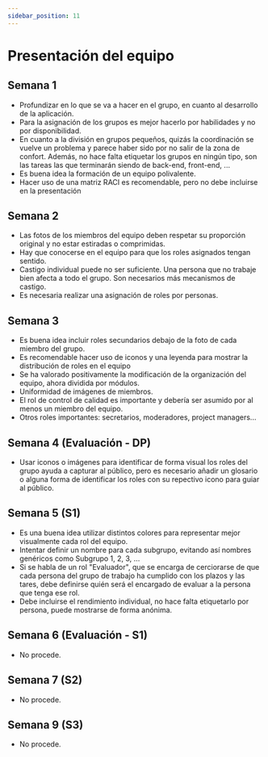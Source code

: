 ```yaml
---
sidebar_position: 11
---
```


# Presentación del equipo

## Semana 1

- Profundizar en lo que se va a hacer en el grupo, en cuanto al desarrollo de la aplicación. 
- Para la asignación de los grupos es mejor hacerlo por habilidades y no por disponibilidad.  
- En cuanto a la división en grupos pequeños, quizás la coordinación se vuelve un problema y parece haber sido por no salir de la zona de confort. Además, no hace falta etiquetar los grupos en ningún tipo, son las tareas las que terminarán siendo de back-end, front-end, ...  
- Es buena idea la formación de un equipo polivalente.
- Hacer uso de una matriz RACI es recomendable, pero no debe incluirse en la presentación

## Semana 2

- Las fotos de los miembros del equipo deben respetar su proporción original y no estar estiradas o comprimidas.
- Hay que conocerse en el equipo para que los roles asignados tengan sentido.
- Castigo individual puede no ser suficiente. Una persona que no trabaje bien afecta a todo el grupo. Son necesarios más mecanismos de castigo.
- Es necesaria realizar una asignación de roles por personas.

## Semana 3

- Es buena idea incluir roles secundarios debajo de la foto de cada miembro del grupo.
- Es recomendable hacer uso de iconos y una leyenda para mostrar la distribución de roles en el equipo
- Se ha valorado positivamente la modificación de la organización del equipo, ahora dividida por módulos.
- Uniformidad de imágenes de miembros.
- El rol de control de calidad es importante y debería ser asumido por al menos un miembro del equipo.
- Otros roles importantes: secretarios, moderadores, project managers...

## Semana 4 (Evaluación - DP)

- Usar iconos o imágenes para identificar de forma visual los roles del grupo ayuda a capturar al público, pero es necesario añadir un glosario o alguna forma de identificar los roles con su repectivo icono para guiar al público.

## Semana 5 (S1)

- Es una buena idea utilizar distintos colores para representar mejor visualmente cada rol del equipo.
- Intentar definir un nombre para cada subgrupo, evitando así nombres genéricos como Subgrupo 1, 2, 3, ...
- Si se habla de un rol "Evaluador", que se encarga de cerciorarse de que cada persona del grupo de trabajo ha cumplido con los plazos y las tares, debe definirse quién será el encargado de evaluar a la persona que tenga ese rol.
- Debe incluirse el rendimiento individual, no hace falta etiquetarlo por persona, puede mostrarse de forma anónima.

## Semana 6 (Evaluación - S1)

- No procede.

## Semana 7 (S2)

- No procede.

## Semana 9 (S3) 

- No procede.